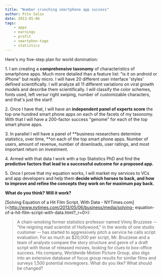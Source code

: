 ```yaml
---
title: "Number crunching smartphone app success"
author: Pito Salas
date: 2013-05-06
tags:
    - apps
    - earnings
    - profit
    - smartphon-tage
    - statistics
---
```




Here's my five-step plan for world domination:

1\. I am creating a **comprehensive taxonomy** of characteristics of
smartphone apps. Much more detailed than a feature list: "is it on android or
iPhone" but really micro. I will have 20 different user interface 'styles'
defined scientifically. I will analyze all 11 different variations on viral
growth models and describe them scientifically. I will classify the color
schemes, fonts used, left versur right swiping, number of customizable
characters, and that's just the start!

2\. Once I have that, I will have an **independent panel of experts score**
the top one hundred smart phone apps on each of the facets of my taxonomy.
With that I will have a 200-factor success "genome" for each of the top smart
phone apps.

3\. In parallel I will have a panel of **business researchers determine
statistics, over time,  **on each of the top smart phone apps. Number of
users, amount of revenue, number of downloads, user ratings, and most
important return on investment.

4\. Armed with that data I work with a top Statistics PhD and find the
**predictive factors that lead to a successful outcome for a proposed app.**

5\. Once I prove that my equation works, I will market my services to VCs and
app developers and help them **decide which horses to back, and how to improve
and refine the concepts they work on for maximum pay back.**

**What do you think? Will it work?**

[Solving Equation of a Hit Film Script, With Data -
NYTimes.com](<http://www.nytimes.com/2013/05/06/business/media/solving-
equation-of-a-hit-film-script-with-data.html?_r=0>):

> A chain-smoking former statistics professor named Vinny Bruzzese -- "the
> reigning mad scientist of Hollywood," in the words of one studio customer --
> has started to aggressively pitch a service he calls script evaluation. For
> as much as $20,000 per script, Mr. Bruzzese and a team of analysts compare
> the story structure and genre of a draft script with those of released
> movies, looking for clues to box-office success. His company, Worldwide
> Motion Picture Group, also digs into an extensive database of focus group
> results for similar films and surveys 1,500 potential moviegoers. What do
> you like? What should be changed?




